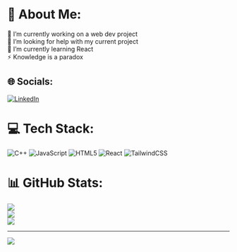 # 💫 About Me:
🔭 I’m currently working on a web dev project<br>🤝 I’m looking for help with my current project<br>🌱 I’m currently learning React<br>⚡ Knowledge is a paradox


## 🌐 Socials:
[![LinkedIn](https://img.shields.io/badge/LinkedIn-%230077B5.svg?logo=linkedin&logoColor=white)](https://linkedin.com/in/swpnanil-das-8ab2b7311) 

# 💻 Tech Stack:
![C++](https://img.shields.io/badge/c++-%2300599C.svg?style=for-the-badge&logo=c%2B%2B&logoColor=white) ![JavaScript](https://img.shields.io/badge/javascript-%23323330.svg?style=for-the-badge&logo=javascript&logoColor=%23F7DF1E) ![HTML5](https://img.shields.io/badge/html5-%23E34F26.svg?style=for-the-badge&logo=html5&logoColor=white) ![React](https://img.shields.io/badge/react-%2320232a.svg?style=for-the-badge&logo=react&logoColor=%2361DAFB) ![TailwindCSS](https://img.shields.io/badge/tailwindcss-%2338B2AC.svg?style=for-the-badge&logo=tailwind-css&logoColor=white)
# 📊 GitHub Stats:
![](https://github-readme-stats.vercel.app/api?username=bluedream01&theme=gruvbox&hide_border=false&include_all_commits=false&count_private=false)<br/>
![](https://github-readme-streak-stats.herokuapp.com/?user=bluedream01&theme=gruvbox&hide_border=false)<br/>
![](https://github-readme-stats.vercel.app/api/top-langs/?username=bluedream01&theme=gruvbox&hide_border=false&include_all_commits=false&count_private=false&layout=compact)

---
[![](https://visitcount.itsvg.in/api?id=bluedream01&icon=0&color=0)](https://visitcount.itsvg.in)

<!-- Proudly created with GPRM ( https://gprm.itsvg.in ) -->
